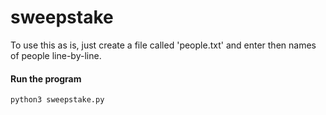 # sweepstake
To use this as is, just create a file called 'people.txt' and enter then names of people line-by-line.

#### Run the program
```
python3 sweepstake.py
```
